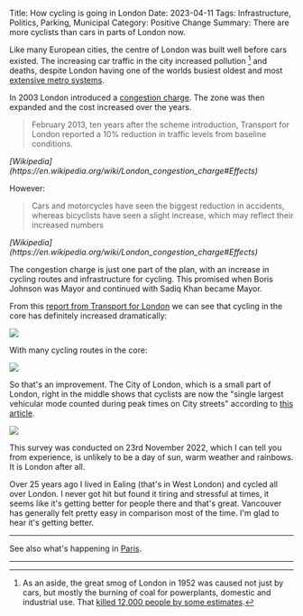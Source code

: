 Title: How cycling is going in London
Date: 2023-04-11
Tags: Infrastructure, Politics, Parking, Municipal
Category: Positive Change
Summary: There are more cyclists than cars in parts of London now.

Like many European cities, the centre of London was built well before cars existed. The increasing car traffic in the city increased pollution [^1] and deaths, despite London having one of the worlds busiest oldest and most [extensive metro systems](https://en.wikipedia.org/wiki/London_Underground).

In 2003 London introduced a [congestion charge](https://en.wikipedia.org/wiki/London_congestion_charge#History). The zone was then expanded and the cost increased over the years. 

<blockquote>February 2013, ten years after the scheme introduction, Transport for London reported a 10% reduction in traffic levels from baseline conditions.</blockquote>
<cite>[Wikipedia](https://en.wikipedia.org/wiki/London_congestion_charge#Effects)</cite>

However:

<blockquote>Cars and motorcycles have seen the biggest reduction in accidents, whereas bicyclists have seen a slight increase, which may reflect their increased numbers</blockquote>
<cite>[Wikipedia](https://en.wikipedia.org/wiki/London_congestion_charge#Effects)</cite>

The congestion charge is just one part of the plan, with an increase in cycling routes and infrastructure for cycling. This promised when Boris Johnson was Mayor and continued with Sadiq Khan became Mayor.

From this [report from Transport for London](https://content.tfl.gov.uk/travel-in-london-report-15.pdf) we can see that cycling in the core has definitely increased dramatically:

<img src="{static}/images/london-cycling-traffic.png" />

With many cycling routes in the core:

<img src="{static}/images/london-cycling-routes.png" />

So that's an improvement. The City of London, which is a small part of London, right in the middle shows that cyclists are now the "single largest vehicular mode counted during peak times on City streets" according to [this article](https://www.forbes.com/sites/carltonreid/2023/03/01/cyclists-now-outnumber-motorists-in-city-of-london/?sh=770ea37f2236).

<img src="https://imageio.forbes.com/specials-images/imageserve/63ff2785e19773eb94ec6824/Cyclists-In-London/960x0.jpg?format=jpg&width=500">

This survey was conducted on 23rd November 2022, which I can tell you from experience, is unlikely to be a day of sun, warm weather and rainbows. It is London after all.

Over 25 years ago I lived in Ealing (that's in West London) and cycled all over London. I never got hit but found it tiring and stressful at times, it seems like it's getting better for people there and that's great. Vancouver has generally felt pretty easy in comparison most of the time. I'm glad to hear it's getting better.

---

See also what's happening in [Paris](https://beyondcars.ca/how-cycling-is-going-in-paris.html).

---

[^1]: As an aside, the great smog of London in 1952 was caused not just by cars, but mostly the burning of coal for powerplants, domestic and industrial use. That [killed 12,000 people by some estimates](https://www.britannica.com/event/Great-Smog-of-London).